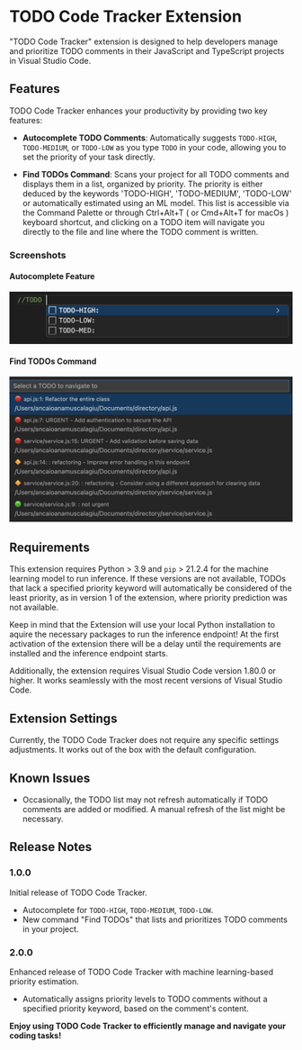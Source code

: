 # TODO Code Tracker Extension

"TODO Code Tracker" extension is designed to help developers manage and prioritize TODO comments in their JavaScript and TypeScript projects in Visual Studio Code.

## Features

TODO Code Tracker enhances your productivity by providing two key features:

- **Autocomplete TODO Comments**: Automatically suggests `TODO-HIGH`, `TODO-MEDIUM`, or `TODO-LOW` as you type `TODO` in your code, allowing you to set the priority of your task directly.

- **Find TODOs Command**: Scans your project for all TODO comments and displays them in a list, organized by priority. The priority is either deduced by the keywords 'TODO-HIGH', 'TODO-MEDIUM', 'TODO-LOW' or automatically estimated using an ML model. This list is accessible via the Command Palette or through Ctrl+Alt+T ( or Cmd+Alt+T for macOs ) keyboard shortcut, and clicking on a TODO item will navigate you directly to the file and line where the TODO comment is written.

### Screenshots

#### Autocomplete Feature
![Autocomplete Feature](images/autocomplete.png)

#### Find TODOs Command
![Find TODOs List](images/find-todos.png)


## Requirements

This extension requires Python > 3.9 and `pip` > 21.2.4 for the machine learning model to run inference. If these versions are not available, TODOs that lack a specified priority keyword will automatically be considered of the least priority, as in version 1 of the extension, where priority prediction was not available.

Keep in mind that the Extension will use your local Python installation to aquire the necessary packages to run the inference endpoint! At the first activation of the extension there will be a delay until the requirements are installed and the inference endpoint starts.

Additionally, the extension requires Visual Studio Code version 1.80.0 or higher. It works seamlessly with the most recent versions of Visual Studio Code.


## Extension Settings

Currently, the TODO Code Tracker does not require any specific settings adjustments. It works out of the box with the default configuration.

## Known Issues

- Occasionally, the TODO list may not refresh automatically if TODO comments are added or modified. A manual refresh of the list might be necessary.

## Release Notes
### 1.0.0

Initial release of TODO Code Tracker.

- Autocomplete for `TODO-HIGH`, `TODO-MEDIUM`, `TODO-LOW`.
- New command "Find TODOs" that lists and prioritizes TODO comments in your project.

### 2.0.0

Enhanced release of TODO Code Tracker with machine learning-based priority estimation.

- Automatically assigns priority levels to TODO comments without a specified priority keyword, based on the comment's content.

**Enjoy using TODO Code Tracker to efficiently manage and navigate your coding tasks!**
